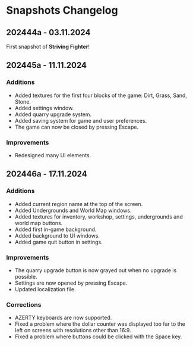# Snapshots Changelog

## 202444a - 03.11.2024

First snapshot of **Striving Fighter**!

## 202445a - 11.11.2024

### Additions

- Added textures for the first four blocks of the game: Dirt, Grass, Sand, Stone.
- Added settings window.
- Added quarry upgrade system.
- Added saving system for game and user preferences.
- The game can now be closed by pressing Escape.

### Improvements

- Redesigned many UI elements.

## 202446a - 17.11.2024

### Additions

- Added current region name at the top of the screen.
- Added Undergrounds and World Map windows.
- Added textures for inventory, workshop, settings, undergrounds and world map buttons.
- Added first in-game background.
- Added background to UI windows.
- Added game quit button in settings.

### Improvements

- The quarry upgrade button is now grayed out when no upgrade is possible.
- Settings are now opened by pressing Escape.
- Updated localization file.

### Corrections

- AZERTY keyboards are now supported.
- Fixed a problem where the dollar counter was displayed too far to the left on screens with resolutions other than 16:9.
- Fixed a problem where buttons could be clicked with the Space key.

